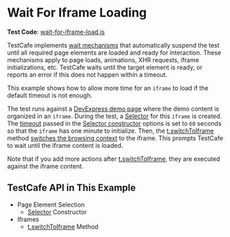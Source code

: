 # Wait For Iframe Loading

**Test Code**: [wait-for-iframe-load.js](wait-for-iframe-load.js)

TestCafe implements [wait mechanisms](https://devexpress.github.io/testcafe/documentation/guides/concepts/built-in-wait-mechanisms.html) that automatically suspend the test until all required page elements are loaded and ready for interaction. These mechanisms apply to page loads, animations, XHR requests, iframe initializations, etc. TestCafe waits until the target element is ready, or reports an error if this does not happen within a timeout.

This example shows how to allow more time for an `iframe` to load if the default timeout is not enough.

The test runs against a [DevExpress demo page](https://js.devexpress.com/Demos/WidgetsGallery/Demo/DataGrid/Overview/jQuery/Light/) where the demo content is organized in an `iframe`. During the test, a [Selector](https://devexpress.github.io/testcafe/documentation/guides/basic-guides/select-page-elements.html) for this `iframe` is created. The [timeout](https://devexpress.github.io/testcafe/documentation/reference/test-api/selector/constructor.html#optionstimeout) passed in the [Selector constructor](https://devexpress.github.io/testcafe/documentation/reference/test-api/selector/constructor.html) options is set to `60` seconds so that the `iframe` has one minute to initialize. Then, the [t.switchToIframe](https://devexpress.github.io/testcafe/documentation/reference/test-api/testcontroller/switchtoiframe.html) method [switches the browsing context](https://devexpress.github.io/testcafe/documentation/guides/basic-guides/interact-with-the-page.html#work-with-iframes) to the iframe. This prompts TestCafe to wait until the iframe content is loaded.

Note that if you add more actions after [t.switchToIframe](https://devexpress.github.io/testcafe/documentation/reference/test-api/testcontroller/switchtoiframe.html), they are executed against the iframe content.

## TestCafe API in This Example

* Page Element Selection
  * [Selector](https://devexpress.github.io/testcafe/documentation/reference/test-api/selector/constructor.html) Constructor
* Iframes
  * [t.switchToIframe](https://devexpress.github.io/testcafe/documentation/reference/test-api/testcontroller/switchtoiframe.html) Method